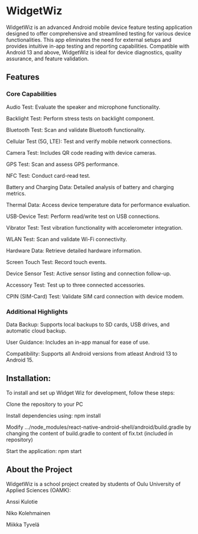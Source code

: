 # WidgetWiz 

WidgetWiz is an advanced Android mobile device feature testing application designed to offer comprehensive and streamlined testing for various device functionalities. This app eliminates the need for external setups and provides intuitive in-app testing and reporting capabilities. Compatible with Android 13 and above, WidgetWiz is ideal for device diagnostics, quality assurance, and feature validation.


## Features 

### Core Capabilities

Audio Test: Evaluate the speaker and microphone functionality.

Backlight Test: Perform stress tests on backlight component.

Bluetooth Test: Scan and validate Bluetooth functionality.

Cellular Test (5G, LTE): Test and verify mobile network connections.

Camera Test: Includes QR code reading with device cameras.

GPS Test: Scan and assess GPS performance.

NFC Test: Conduct card-read test.

Battery and Charging Data: Detailed analysis of battery and charging metrics.

Thermal Data: Access device temperature data for performance evaluation.

USB-Device Test: Perform read/write test on USB connections.

Vibrator Test: Test vibration functionality with accelerometer integration.

WLAN Test: Scan and validate Wi-Fi connectivity.

Hardware Data: Retrieve detailed hardware information.

Screen Touch Test: Record touch events.

Device Sensor Test: Active sensor listing and connection follow-up.

Accessory Test: Test up to three connected accessories.

CPIN (SIM-Card) Test: Validate SIM card connection with device modem.

### Additional Highlights

Data Backup: Supports local backups to SD cards, USB drives, and automatic cloud backup.

User Guidance: Includes an in-app manual for ease of use.

Compatibility: Supports all Android versions from atleast Android 13 to Android 15.


## Installation: 


To install and set up Widget Wiz for development, follow these steps:

Clone the repository to your PC

Install dependencies using: npm install

Modify .../node_modules/react-native-android-shell/android/build.gradle  by changing the content of build.gradle to content of fix.txt (included in repository)

Start the application: npm start



## About the Project 

WidgetWiz is a school project created by students of Oulu University of Applied Sciences (OAMK):

Anssi Kulotie

Niko Kolehmainen

Miikka Tyvelä
